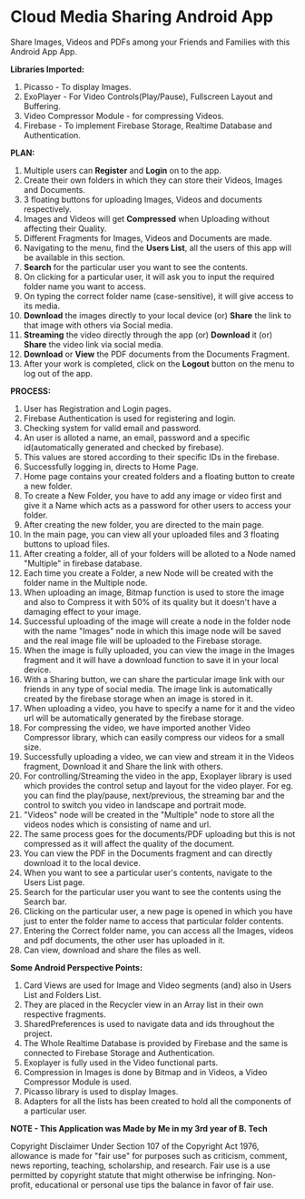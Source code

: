 # Cloud Media Sharing Android App
Share Images, Videos and PDFs among your Friends and Families with this Android App App.


**Libraries Imported:**

1) Picasso - To display Images.
2) ExoPlayer - For Video Controls(Play/Pause), Fullscreen Layout and Buffering.
3) Video Compressor Module - for compressing Videos.
4) Firebase - To implement Firebase Storage, Realtime Database and Authentication.

**PLAN:**

1) Multiple users can **Register** and **Login** on to the app.
2) Create their own folders in which they can store their Videos, Images and Documents.
3) 3 floating buttons for uploading Images, Videos and documents respectively.
4) Images and Videos will get **Compressed** when Uploading without affecting their Quality.
5) Different Fragments for Images, Videos and Documents are made.
6) Navigating to the menu, find the **Users List**, all the users of this app will be available in this section.
7) **Search** for the particular user you want to see the contents.
8) On clicking for a particular user, it will ask you to input the required folder name you want to access.
9) On typing the correct folder name (case-sensitive), it will give access to its media.
10) **Download** the images directly to your local device (or) **Share** the link to that image with others via Social media.
11) **Streaming** the video directly through the app (or) **Download** it (or) **Share** the video link via social media.
12) **Download** or **View** the PDF documents from the Documents Fragment.
13) After your work is completed, click on the **Logout** button on the menu to log out of the app.

**PROCESS:**

1) User has Registration and Login pages.
2) Firebase Authentication is used for registering and login.
3) Checking system for valid email and password.
4) An user is alloted a name, an email, password and a specific id(automatically generated and checked by firebase).
5) This values are stored according to their specific IDs in the firebase.
6) Successfully logging in, directs to Home Page.
7) Home page contains your created folders and a floating button to create a new folder.
8) To create a New Folder, you have to add any image or video first and give it a Name which acts as a password for other users to access  your folder.
9) After creating the new folder, you are directed to the main page.
10) In the main page, you can view all your uploaded files and 3 floating buttons to upload files.
11) After creating a folder, all of your folders will be alloted to a Node named "Multiple" in firebase database.
12) Each time you create a Folder, a new Node will be created with the folder name in the Multiple node.
13) When uploading an image, Bitmap function is used to store the image and also to Compress it with 50% of its quality but it doesn't have a damaging effect to your image.
14) Successful uploading of the image will create a node in the folder node with the name "Images" node in which this image node will be saved and the real image file will be uploaded to the Firebase storage.
15) When the image is fully uploaded, you can view the image in the Images fragment and it will have a download function to save it in your local device.
16) With a Sharing button, we can share the particular image link with our friends in any type of social media. The image link is automatically created by the firebase storage when an image is stored in it.
17) When uploading a video, you have to specify a name for it and the video url will be automatically generated by the firebase storage.
18) For compressing the video, we have imported another Video Compressor library, which can easily compress our videos for a small size.
19) Successfully uploading a video, we can view and stream it in the Videos fragment, Download it and Share the link with others.
20) For controlling/Streaming the video in the app, Exoplayer library is used which provides the control setup and layout for the video player. For eg. you can find the play/pause, next/previous, the streaming bar and the control to switch you video in landscape and portrait mode.
21) "Videos" node will be created in the "Multiple" node to store all the videos nodes which is consisting of name and url.
22) The same process goes for the documents/PDF uploading but this is not compressed as it will affect the quality of the document.
23) You can view the PDF in the Documents fragment and can directly download it to the local device.
24) When you want to see a particular user's contents, navigate to the Users List page.
25) Search for the particular user you want to see the contents using the Search bar.
26) Clicking on the particular user, a new page is opened in which you have just to enter the folder name to access that particular folder contents.
27) Entering the Correct folder name, you can access all the Images, videos and pdf documents, the other user has uploaded in it.
28) Can view, download and share the files as well.


**Some Android Perspective Points:**

1) Card Views are used for Image and Video segments (and) also in Users List and Folders List.
2) They are placed in the Recycler view in an Array list in their own respective fragments.
3) SharedPreferences is used to navigate data and ids throughout the project.
4) The Whole Realtime Database is provided by Firebase and the same is connected to Firebase Storage and Authentication.
5) Exoplayer is fully used in the Video functional parts.
6) Compression in Images is done by Bitmap and in Videos, a Video Compressor Module is used.
7) Picasso library is used to display Images.
8) Adapters for all the lists has been created to hold all the components of a particular user.



**NOTE - This Application was Made by Me in my 3rd year of B. Tech**

Copyright Disclaimer Under Section 107 of the Copyright Act 1976, allowance is made for "fair use" for purposes such as criticism, comment, news reporting, teaching, scholarship, and research. Fair use is a use permitted by copyright statute that might otherwise be infringing. Non-profit, educational or personal use tips the balance in favor of fair use.

